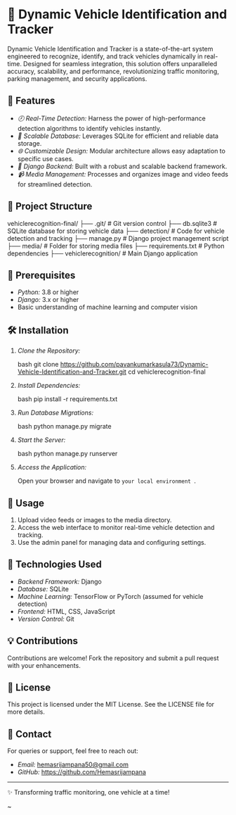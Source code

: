 # 🌟 Dynamic Vehicle Identification and Tracker

Dynamic Vehicle Identification and Tracker is a state-of-the-art system engineered to recognize, identify, and track vehicles dynamically in real-time. Designed for seamless integration, this solution offers unparalleled accuracy, scalability, and performance, revolutionizing traffic monitoring, parking management, and security applications.

## 🔬 Features

- *🕗 Real-Time Detection:* Harness the power of high-performance detection algorithms to identify vehicles instantly.
- *📄 Scalable Database:* Leverages SQLite for efficient and reliable data storage.
- *🌐 Customizable Design:* Modular architecture allows easy adaptation to specific use cases.
- *🚀 Django Backend:* Built with a robust and scalable backend framework.
- *📹 Media Management:* Processes and organizes image and video feeds for streamlined detection.

## 🌟 Project Structure


vehiclerecognition-final/
├── .git/                 # Git version control
├── db.sqlite3            # SQLite database for storing vehicle data
├── detection/            # Code for vehicle detection and tracking
├── manage.py             # Django project management script
├── media/                # Folder for storing media files
├── requirements.txt      # Python dependencies
├── vehiclerecognition/   # Main Django application


## 🔧 Prerequisites

- *Python:* 3.8 or higher
- *Django:* 3.x or higher
- Basic understanding of machine learning and computer vision

## 🛠️ Installation

1. *Clone the Repository:*

   bash
   git clone https://github.com/pavankumarkasula73/Dynamic-Vehicle-Identification-and-Tracker.git
   cd vehiclerecognition-final
   

2. *Install Dependencies:*

   bash
   pip install -r requirements.txt
   

3. *Run Database Migrations:*

   bash
   python manage.py migrate
   

4. *Start the Server:*

   bash
   python manage.py runserver
   

5. *Access the Application:*

   Open your browser and navigate to `your local environment `.

## 🎥 Usage

1. Upload video feeds or images to the media directory.
2. Access the web interface to monitor real-time vehicle detection and tracking.
3. Use the admin panel for managing data and configuring settings.

## 🚀 Technologies Used

- *Backend Framework:* Django
- *Database:* SQLite
- *Machine Learning:* TensorFlow or PyTorch (assumed for vehicle detection)
- *Frontend:* HTML, CSS, JavaScript
- *Version Control:* Git

## 💡 Contributions

Contributions are welcome! Fork the repository and submit a pull request with your enhancements.

## 📃 License

This project is licensed under the MIT License. See the LICENSE file for more details.

## 📢 Contact

For queries or support, feel free to reach out:

- *Email:* hemasrijampana50@gmail.com
- *GitHub:* https://github.com/Hemasrijampana

---

✨ Transforming traffic monitoring, one vehicle at a time!

~
